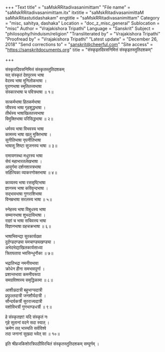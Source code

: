 +++
"Text title" = "saMskRRitadivasanimittam"
"File name" = "saMskRRitadivasanimittam.itx"
itxtitle = "saMskRitadivasanimittaM saMskRitastutidashakam"
engtitle = "saMskRRitadivasanimittam"
Category = "misc, sahitya, dashaka"
Location = "doc_z_misc_general"
Sublocation = "misc"
Author = "Vrajakishora Tripathi"
Language = "Sanskrit"
Subject = "philosophy/hinduism/religion"
"Transliterated by" = "Vrajakishora Tripathi"
"Proofread by" = "Vrajakishora Tripathi"
"Latest update" = "December 26, 2018"
"Send corrections to" = "sanskrit@cheerful.com"
"Site access" = "https://sanskritdocuments.org"
title = "संस्कृइतदिवसनिमित्तं संस्कृइतस्तुतिदशकम्"

+++
  
 संस्कृतदिवसनिमित्तं संस्कृतस्तुतिदशकम्   
यत् संस्कृतं देवपुरस्य भाषा  
     वेदस्य भाषा मुनिलोकभाषा ।  
पुराणभाषा स्मृतितत्त्वभाषा  
     संस्कारभाषा च पवित्रभाषा ॥ १॥  
  
सत्कर्मभाषा हितकर्मभाषा  
     जीवस्य भाषा गृहशुद्धभाषा ।  
तीर्थस्य भाषाखिलतत्त्वभाषा  
     विमुक्तिभाषा परिसिद्धभाषा ॥ २॥  
  
धर्मस्य भाषा विभवस्य भाषा  
     कामस्य भाषा खलु मुक्तिभाषा ।  
सुनीतिभाषा नृपनीतिभाषा  
     भाषासु शिष्टा सुजनस्य भाषा ॥ ३॥  
  
रामायणस्था मधुरस्य भाषा  
     सेयं महाभारतलेखभाषा ।  
आयुर्गमा दर्शनशास्त्रभाषा  
     सहित्यिका व्याकरणोक्तभाषा ॥ ४॥  
  
काव्यस्य भाषा रससृष्टिभाषा  
     ज्ञानस्य भाषा कविवृन्दभाषा ।  
सद्भावभाषा गुणराशिभाषा  
     विनम्रभाषा सरलस्य भाषा ॥ ५॥  
  
स्नेहस्य भाषा विबुधस्य भाषा  
     सम्मानभाषा शुभदायिभाषा ।  
राज्ञां च भाषा सचिवस्य भाषा  
     विज्ञानभाषा ग्रहचक्रभाषा ॥ ६॥  
  
भाषाभिवन्द्या सुरकार्यदक्षा  
     दुर्दण्डदण्ड्या यमचाण्ड्यखण्ड्या ।  
अभेदभेद्याखिलकार्यसाध्या  
     त्रितापतापा भवसिन्धुनौका ॥ ७॥  
  
भद्रातिभद्रा नमनीयभावा  
     क्रोधेन हीना समभावपूर्णा ।  
प्रशान्तभावा कमनीयरूपा  
     समग्रविश्वस्य समृद्धिकामा ॥ ८॥  
  
आशीःप्रदात्री बहुभाग्यदात्री  
     प्रफुल्लदात्री जनशौर्यदात्री ।  
सौन्दर्यकर्त्री सुरराज्यदात्री  
     यशोविभर्त्री गुणभाण्डधर्त्री ॥ ९॥  
  
हे संस्कृतज्ञा! यदि संस्कृतं नः  
     गृहे सुतानां वदने सदा स्यात् ।  
क्रमेण तत् भास्यति सर्वविश्वे  
     तदा जनानां सुखदा भवेत् सा ॥ १०॥  
  
इति श्रीव्रजकिशोरत्रिपाठीविरचितं संस्कृतस्तुतिदशकम् सम्पूर्णम् ।  
  
  

